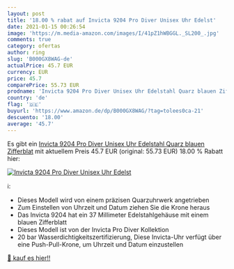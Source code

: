 ```yaml
---
layout: post
title: '18.00 % rabat auf Invicta 9204 Pro Diver Unisex Uhr Edelst'
date: 2021-01-15 00:26:54
image: 'https://m.media-amazon.com/images/I/41pZ1hWBGGL._SL200_.jpg'
comments: true
category: ofertas
author: ring
slug: 'B000GX8WAG-de'
actualPrice: 45.7 EUR
currency: EUR
price: 45.7
comparePrice: 55.73 EUR
prodname: 'Invicta 9204 Pro Diver Unisex Uhr Edelstahl Quarz blauen Zifferblat'
country: 'de'
flag: '🇩🇪'
buyurl: 'https://www.amazon.de/dp/B000GX8WAG/?tag=tolees0ca-21'
descuento: '18.00'
average: '45.7'
---
```


Es gibt ein [Invicta 9204 Pro Diver Unisex Uhr Edelstahl Quarz blauen Zifferblat](https://www.amazon.de/dp/B000GX8WAG/?tag=tolees0ca-21) mit aktuellem Preis 45.7 EUR (original: 55.73 EUR) 18.00 % Rabatt hier:

[![Invicta 9204 Pro Diver Unisex Uhr Edelst](https://m.media-amazon.com/images/I/41pZ1hWBGGL._SL200_.jpg)](https://www.amazon.de/dp/B000GX8WAG/?tag=tolees0ca-21)

ℹ️:

- Dieses Modell wird von einem präzisen Quarzuhrwerk angetrieben
- Zum Einstellen von Uhrzeit und Datum ziehen Sie die Krone heraus
- Das Invicta 9204 hat ein 37 Millimeter Edelstahlgehäuse mit einem blauen Zifferblatt
- Dieses Modell ist von der Invicta Pro Diver Kollektion
- 20 bar Wasserdichtigkeitszertifizierung, Diese Invicta-Uhr verfügt über eine Push-Pull-Krone, um Uhrzeit und Datum einzustellen

[🛒 kauf es hier!!](https://www.amazon.de/dp/B000GX8WAG/?tag=tolees0ca-21)
